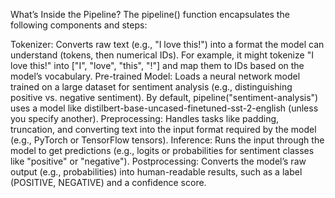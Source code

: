 What’s Inside the Pipeline?
The pipeline() function encapsulates the following components and steps:

Tokenizer:
Converts raw text (e.g., "I love this!") into a format the model can understand (tokens, then numerical IDs).
For example, it might tokenize "I love this!" into ["I", "love", "this", "!"] and map them to IDs based on the model’s vocabulary.
Pre-trained Model:
Loads a neural network model trained on a large dataset for sentiment analysis (e.g., distinguishing positive vs. negative sentiment).
By default, pipeline("sentiment-analysis") uses a model like distilbert-base-uncased-finetuned-sst-2-english (unless you specify another).
Preprocessing:
Handles tasks like padding, truncation, and converting text into the input format required by the model (e.g., PyTorch or TensorFlow tensors).
Inference:
Runs the input through the model to get predictions (e.g., logits or probabilities for sentiment classes like "positive" or "negative").
Postprocessing:
Converts the model’s raw output (e.g., probabilities) into human-readable results, such as a label (POSITIVE, NEGATIVE) and a confidence score.